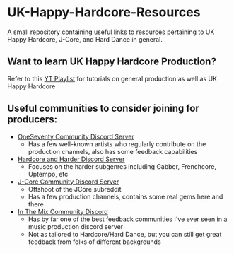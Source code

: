 # UK-Happy-Hardcore-Resources
 
A small repository containing useful links to resources pertaining to UK Happy Hardcore, J-Core, and Hard Dance in general.
 
## Want to learn UK Happy Hardcore Production?
 
Refer to this [YT Playlist](https://youtube.com/playlist?list=PLx8AJyqd8OBR7JpLa-cAU1o9tiY0T3jip) for tutorials on general production as well as UK Happy Hardcore

## Useful communities to consider joining for producers:
- [OneSeventy Community Discord Server](https://discord.gg/sH7N7ArD2S)
    - Has a few well-known artists who regularly contribute on the production channels, also has some feedback capabilities
- [Hardcore and Harder Discord Server](https://discord.gg/sH7N7ArD2S)
    - Focuses on the harder subgenres including Gabber, Frenchcore, Uptempo, etc
- [J-Core Community Discord Server](https://discord.gg/sH7N7ArD2S)
    - Offshoot of the JCore subreddit
    - Has a few production channels, contains some real gems here and there
- [In The Mix Community Discord](https://discord.gg/inthemix)
    - Has by far one of the best feedback communities I've ever seen in a music production discord server
    - Not as tailored to Hardcore/Hard Dance, but you can still get great feedback from folks of different backgrounds